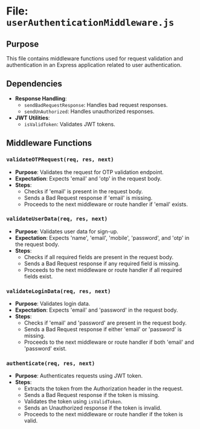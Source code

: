 # File: `userAuthenticationMiddleware.js`

## Purpose
This file contains middleware functions used for request validation and authentication in an Express application related to user authentication.

## Dependencies
- **Response Handling**:
  - `sendBadRequestResponse`: Handles bad request responses.
  - `sendUnAuthorized`: Handles unauthorized responses.
- **JWT Utilities**:
  - `isValidToken`: Validates JWT tokens.

## Middleware Functions

### `validateOTPRequest(req, res, next)`
- **Purpose**: Validates the request for OTP validation endpoint.
- **Expectation**: Expects 'email' and 'otp' in the request body.
- **Steps**:
  - Checks if 'email' is present in the request body.
  - Sends a Bad Request response if 'email' is missing.
  - Proceeds to the next middleware or route handler if 'email' exists.

### `validateUserData(req, res, next)`
- **Purpose**: Validates user data for sign-up.
- **Expectation**: Expects 'name', 'email', 'mobile', 'password', and 'otp' in the request body.
- **Steps**:
  - Checks if all required fields are present in the request body.
  - Sends a Bad Request response if any required field is missing.
  - Proceeds to the next middleware or route handler if all required fields exist.

### `validateLoginData(req, res, next)`
- **Purpose**: Validates login data.
- **Expectation**: Expects 'email' and 'password' in the request body.
- **Steps**:
  - Checks if 'email' and 'password' are present in the request body.
  - Sends a Bad Request response if either 'email' or 'password' is missing.
  - Proceeds to the next middleware or route handler if both 'email' and 'password' exist.

### `authenticate(req, res, next)`
- **Purpose**: Authenticates requests using JWT token.
- **Steps**:
  - Extracts the token from the Authorization header in the request.
  - Sends a Bad Request response if the token is missing.
  - Validates the token using `isValidToken`.
  - Sends an Unauthorized response if the token is invalid.
  - Proceeds to the next middleware or route handler if the token is valid.
